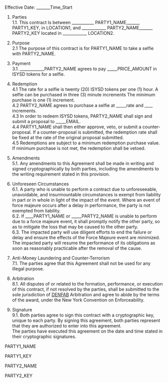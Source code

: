 Effective Date: _______Time_Start  


1. Parties  
1.1. This contract Is between ___________ PARTY1_NAME,______ PARTY1_KEY, in LOCATION1, and ____________ PARTY2_NAME,______ PARTY2_KEY located in ____________ LOCATION2.  

2. Purpose  
2.1 The purpose of this contract is for PARTY1_NAME to take a selfie with PARTY2_NAME.   

3. Payment  
3.1. ____________PARTY2_NAME agrees to pay _____PRICE_AMOUNT in ISYSD tokens for a selfie.  

4. Redemption  
4.1 The rate for a selfie is twenty (20) ISYSD tokens per one (1) hour. A selfie can be purchased in three (3) minute increments The minimum purchase is one (1) increment.  
4.2 PARTY2_NAME agrees to purchase a selfie at  _____rate and ____ increments.   
4.3 In order to redeem ISYSD tokens, PARTY2_NAME shall sign and submit a proposal to _____EMAIL.   
4.4 PARTY1_NAME shall then either approve, veto, or submit a counter-proposal. If a counter-proposal is submitted, the redemption rate shall be fixed at the rate of the original proposal submitted.   
4.5 Redemptions are subject to a minimum redemption purchase value. If minimum purchase is not met, the redemption shall be vetoed.

5. Amendments    
5.1. Any amendments to this Agreement shall be made in writing and signed cryptographically by both parties, including the amendments to the writing requirement stated in this provision.  

6. Unforeseen Circumstances    
6.1. A party who is unable to perform a contract due to unforeseeable, unavoidable, and insurmountable circumstances is exempt from liability in part or in whole in light of the impact of the event. Where an event of force majeure occurs after a delay in performance, the party is not exempted from liability.  
6.2. If ____PARTY1_NAME or _____PARTY2_NAME is unable to perform due to a force majeure event, it shall promptly notify the other party, so as to mitigate the loss that may be caused to the other party.  
6.3. The impacted party will use diligent efforts to end the failure or delay and ensure the effects of the Force Majeure event are minimized. The impacted party will resume the performance of its obligations as soon as reasonably practicable after the removal of the cause.  

7. Anti-Money Laundering and Counter-Terrorism  
7.1. The parties agree that this Agreement shall not be used for any illegal purpose.  

8. Arbitration   
8.1. All disputes of or related to the formation, performance, or execution of this contract, if not resolved by the parties, shall be submitted to the sole jurisdiction of  [DENFAB](https://denfablaw.com)  Arbitration and agree to abide by the terms of the award, under the New York Convention on Enforceability.  

9. Signature    
9.1. Both parties agree to sign this contract with a cryptographic key, unique to each party. By signing this agreement, both parties represent that they are authorized to enter into this agreement.  
The parties have executed this agreement on the date and time stated in their cryptographic signatures.  
 

PARTY1_NAME

PARTY1_KEY

PARTY2_NAME

PARTY2_KEY
 

